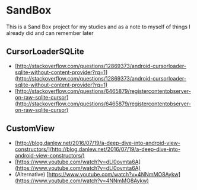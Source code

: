 # SandBox

This is a Sand Box project for my studies and as a note to myself of things I
already did and can remember later

## CursorLoaderSQLite

 * [http://stackoverflow.com/questions/12869373/android-cursorloader-sqlite-without-content-provider?rq=1](http://stackoverflow.com/questions/12869373/android-cursorloader-sqlite-without-content-provider?rq=1)
 * [http://stackoverflow.com/questions/6465879/registercontentobserver-on-raw-sqlite-cursor](http://stackoverflow.com/questions/6465879/registercontentobserver-on-raw-sqlite-cursor)

## CustomView

 * [http://blog.danlew.net/2016/07/19/a-deep-dive-into-android-view-constructors/](http://blog.danlew.net/2016/07/19/a-deep-dive-into-android-view-constructors/)
 * [https://www.youtube.com/watch?v=dLl0ovmta6A](https://www.youtube.com/watch?v=dLl0ovmta6A)
 * (Alternative) [https://www.youtube.com/watch?v=4NNmMO8Aykw](https://www.youtube.com/watch?v=4NNmMO8Aykw)
